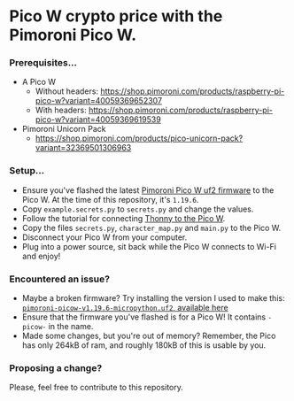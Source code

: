 Pico W crypto price with the Pimoroni Pico W.
====

### Prerequisites...

* A Pico W
  * Without headers: https://shop.pimoroni.com/products/raspberry-pi-pico-w?variant=40059369652307
  * With headers: https://shop.pimoroni.com/products/raspberry-pi-pico-w?variant=40059369619539
* Pimoroni Unicorn Pack
  * https://shop.pimoroni.com/products/pico-unicorn-pack?variant=32369501306963

### Setup...

* Ensure you've flashed the latest [Pimoroni Pico W uf2 firmware](https://github.com/pimoroni/pimoroni-pico/releases) to the Pico W. At the time of this repository, it's `1.19.6`.
* Copy `example.secrets.py` to `secrets.py` and change the values.
* Follow the tutorial for connecting [Thonny to the Pico W](https://projects.raspberrypi.org/en/projects/getting-started-with-the-pico/2).
* Copy the files `secrets.py`, `character_map.py` and `main.py` to the Pico W.
* Disconnect your Pico W from your computer.
* Plug into a power source, sit back while the Pico W connects to Wi-Fi and enjoy!

### Encountered an issue?

* Maybe a broken firmware? Try installing the version I used to make this: [`pimoroni-picow-v1.19.6-micropython.uf2`, available here](https://github.com/pimoroni/pimoroni-pico/releases/download/v1.19.6/pimoroni-picow-v1.19.6-micropython.uf2)
* Ensure that the firmware you've flashed is for a Pico W! It contains `-picow-` in the name.
* Made some changes, but you're out of memory? Remember, the Pico has only 264kB of ram, and roughly 180kB of this is usable by you.

### Proposing a change?

Please, feel free to contribute to this repository.

